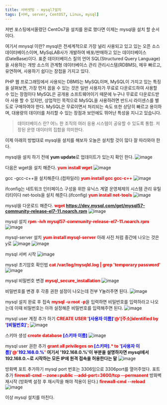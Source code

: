 ```yaml
---
title: 서버셋팅 - mysql7설치
tags: [서버, server, CentOS7, Linux, mysql]
---
```


저번 포스팅에서올렸던 CentOs7을 설치를 완료 했다면 이제는 mysql을 설치 할 순서 이다.

여기서 mnysql 이란?
mysql은 전세계적으로 가장 널리 사용되고 있고 있는 오픈 소스 데이터베이스이며, MySqLAB사가 개발하여 배포/판매하고 있는 데이터베이스(DateBase)이다.
표준 데이터베이스 질의 언어 SQL(Structured Query Language)을 사용하는 개방 소스의 관계형 데이터베이스 관리
관리시스템(RDBMS), 메우 빠르고, 유연하며, 사용하기 쉽다는 장접을 가지고 있다.

PHP 웹 프로그래밍에서 사용되는 DBMS는 MySQL이며, MySQL이 가지고 있는 특징을 살펴보면, 가장 먼저 꼽을 수 있는 것은 일반 사용자가 무료로 다운로드하여 사용할 수 있는 장점이다
MySQL은 공개용 소프트웨어이기 때문에 누구나 무료로 다운로드받아 사용 할 수 있지만, 상업적인 목적으로 MySQL을 사용하려면 반드시 라이센스를 별도로 구매하여야 한다. MySQL은 무료이면서 처리되는 속도 또한 상당히 빠르고 용이하며, 대용량의 데이터를 처리할 수 있는 장점과 보안에도 뛰어난 특성을 지니고 있습니다.

>데이터베이스 란?
>어느 한 조직의 여러 응용 시스템이 공유할 수 있도록 통합. 저장된 운영 데이터의 집합을 의미한다.

이제 아래의 방법대로 mysql을 설치를 해보자 오늘은 설치할 것이 많다 잘 따라와야 한다.

mysql을 설치 하기 전에 <b>yum update</b>로 업데이트가 있는지 확인 한다.
![image](https://user-images.githubusercontent.com/49426352/144710965-30af2566-0f86-494c-ac2d-8d04d528bd02.png)

다음은 wget을 설치 해준다.
<span style="color:red;"><b>yum install wget</b></span>
![image](https://user-images.githubusercontent.com/49426352/144710967-46322e7c-6eac-447b-8059-5a3f3baa5a77.png)

gcc -gcc-c++을 설치해준다.(컴파일러) 
<span style="color:red;"><b>yum install gcc gcc-c++</b></span>
![image](https://user-images.githubusercontent.com/49426352/144710970-fcd53590-5893-4626-8004-8faef9231ccf.png)

ifconfig는 네트워크 인터페이스 구성을 위한 유닉스 계열 운영체제의 시스템 관리 유틸리티이다
net-tools을 설치 해준다.(ifconfig)
<span style="color:red;"><b>yum install net-tools</b></span>
![image](https://user-images.githubusercontent.com/49426352/144710971-6078034f-43f9-4679-97be-ccb4a084e640.png)

mysql을 다운로드 해준다.
<span style="color:red;"><b>wget https://dev.mysql.com/get/mysql57-community-release-el7-11.noarch.rpm</b></span>
![image](https://user-images.githubusercontent.com/49426352/144710973-af4b3c23-03a0-4306-b91d-fb1d731b7acb.png)

mysql 설치
<span style="color:red;"><b>rpm -ivh mysql57-community-release-el7-11.noarch.rpm</b></span>
![image](https://user-images.githubusercontent.com/49426352/144710974-0d5b5618-db3a-4a9d-b84c-4634a259f05e.png)

mysql-server 설치
<span style="color:red;"><b>yum install mysql-server</b></span> 아래 사진 처럼 중간에 나오는 것은 y로
![image](https://user-images.githubusercontent.com/49426352/144710976-2923dc1e-e877-4524-9a38-0e54a35dc0a0.png)
![image](https://user-images.githubusercontent.com/49426352/144710979-bf6c7a27-afb3-4e60-9d71-f044f9c5d007.png)

mysql 서버 시작
![image](https://user-images.githubusercontent.com/49426352/144710983-8943fc97-0463-45aa-bb11-925103ae5711.png)

mysql 초기암호 확인법
<span style="color:red;"><b>cat /var/log/mysqld.log | grep 'temporary password'</b></span> 
![image](https://user-images.githubusercontent.com/49426352/144710987-3b71a176-bb9f-4593-b455-befcdbf071fc.png)

mysql 비밀번호 변경
<span style="color:red;"><b>mysql_secure_installation</b></span> 
![image](https://user-images.githubusercontent.com/49426352/144710988-c5388061-1e94-4e04-97de-2b5a23e8fe37.png)

비밀번호를 변경 후 각종 권한 설정이 나오는데
전부 Y눌러주면 된다.
![image](https://user-images.githubusercontent.com/49426352/144710990-4af19b7e-00e5-497f-a4c7-50cd810181c7.png)

mysql 설치 완료 후 접속
<span style="color:red;"><b>mysql -u root -p</b></span>을 입력하면 비밀번호를 입력하라고 나오는데 이때 비밀번호는 아까 설정해준 비밀번호를 입력해주면 된다.
![image](https://user-images.githubusercontent.com/49426352/144710991-ba5b2033-d412-41d9-96e9-ec67a50f7325.png)

mysql user 계정 추가 하기
<b><span style="color:red;">CREATE USER '</span><span style="color:blue;">[사용자 이름]</span><span style="color:red;">'@'</span><span style="color:red;">[주소]identified by '</span><span style="color:blue;">[비밀번호]<span style="color:red;">';</span></b>
![image](https://user-images.githubusercontent.com/49426352/144710994-67e2b83d-200e-4906-9335-99beaf42e72b.png)

스키마 생성
<b><span style="color:red;">create database</span> <span style="color:blue;">[스키마 이름]</span></b>
![image](https://user-images.githubusercontent.com/49426352/144710995-5bc78848-9d33-4286-b558-7579a1ea13f6.png)

mysql user 권한 추가
<b><span style="color:red;">grant all privileges on</span> <span style="color:blue;">[스키마]</span><span style="color:red;">.* to '</span><span style="color:blue;">[사용자 이름]</span><span style="color:red;">'@'</span><span style="color:blue;">192.168.0.%</span><span style="color:red;">'</span></b>
<b>여기서 '192.168.0.%'이 부분을 설명하자면 mysql에서 192.168.0.~로 시작하는 모든 IP에 원격 접속을 허용한다는 말</b>
![image](https://user-images.githubusercontent.com/49426352/144710996-038c4398-5762-436d-92eb-c21194c12155.png)

방화벽 포트 추가하기 mysql port 번호는 3306임으로 3306port를 열어주었다.
포트 추가
<b><span style="color:red;">firewall-cmd --zone=public --add-port=3600/tcp --permanent</span></b>
방화벽 재시작 (방화벽 설정 후 재시작을 해야 적용이 된다.)
<b><span style="color:red;">firewall-cmd --reload</span></b>
![image](https://user-images.githubusercontent.com/49426352/144711001-b694a62c-0a4a-4250-bcc9-51c3321a3ea0.png)

이상 mysql 설치를 마친다.